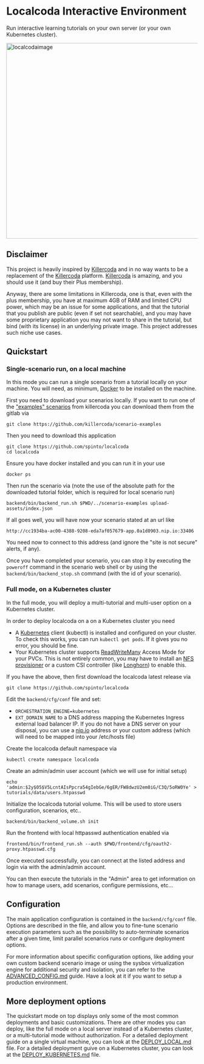 # Localcoda Interactive Environment

Run interactive learning tutorials on your own server (or your own Kubernetes cluster).

<img width="970" height="515" alt="localcodaimage" src="https://github.com/user-attachments/assets/e67cdac2-5e05-40bc-b442-2494e0316356" />

## Disclaimer

This project is heavily inspired by [Killercoda](https://killercoda.com/) and in no way wants to be a replacement of the [Killercoda](https://killercoda.com/) platform. [Killercoda](https://killercoda.com/) is amazing, and you should use it (and buy their Plus membership).

Anyway, there are some limitations in Killercoda, one is that, even with the plus membership, you have at maximum 4GB of RAM and limited CPU power, which may be an issue for some applications, and that the tutorial that you publish are public (even if set not searchable), and you may have some proprietary application you may not want to share in the tutorial, but bind (with its license) in an underlying private image. This project addresses such niche use cases.

## Quickstart

### Single-scenario run, on a local machine

In this mode you can run a single scenario from a tutorial locally on your machine. You will need, as minimum, [Docker](https://www.docker.com/) to be installed on the machine.

First you need to download your scenarios locally. If you want to run one of the ["examples" scenarios](https://github.com/killercoda/scenarios-docker) from killercoda you can download them from the gitlab via

```
git clone https://github.com/killercoda/scenario-examples
```

Then you need to download this application

```
git clone https://github.com/spinto/localcoda
cd localcoda
```

Ensure you have docker installed and you can run it in your use

```
docker ps
```

Then run the scenario via (note the use of the absolute path for the downloaded tutorial folder, which is required for local scenario run)

```
backend/bin/backend_run.sh $PWD/../scenario-examples upload-assets/index.json
```

If all goes well, you will have now your scenario stated at an url like

```
http://cc1934ba-ac00-4388-9208-eda7af057679-app.0a1d0903.nip.io:33406
```

You need now to connect to this address (and ignore the "site is not secure" alerts, if any).

Once you have completed your scenario, you can stop it by executing the `poweroff` command in the scenario web shell or by using the `backend/bin/backend_stop.sh` command (with the id of your scenario).

### Full mode, on a Kubernetes cluster

In the full mode, you will deploy a multi-tutorial and multi-user option on a Kubernetes cluster.

In order to deploy localcoda on a on a Kubernetes cluster you need
- A [Kubernetes](https://kubernetes.io/) client (kubectl) is installed and configured on your cluster. To check this works, you can run `kubectl get pods`. If it gives you no error, you should be fine.
- Your Kubernetes cluster supports [ReadWriteMany](https://kubernetes.io/docs/concepts/storage/persistent-volumes/#access-modes) Access Mode for your PVCs. This is not entirely common, you may have to install an [NFS provisioner](https://github.com/kubernetes-sigs/nfs-subdir-external-provisioner) or a custom CSI controller (like [Longhorn](https://longhorn.io/)) to enable this.

If you have the above, then first download the localcoda latest release via

```
git clone https://github.com/spinto/localcoda
```

Edit the `backend/cfg/conf` file and set:
- `ORCHESTRATION_ENGINE=kubernetes`
- `EXT_DOMAIN_NAME` to a DNS address mapping the Kubernetes Ingress external load balancer IP. If you do not have a DNS server on your disposal, you can use a [nip.io](https://sslip.io/) address or your custom address (which will need to be mapped into your /etc/hosts file)

Create the localcoda default namespace via

```
kubectl create namespace localcoda
```

Create an admin/admin user account (which we will use for initial setup)

```
echo 'admin:$2y$05$V5LcntAIsPpcra54gIebGe/6gER/FW8dwzU2em0iG/C3Q/5oRW0Ye' > tutorials/data/users.htpasswd
```

Initialize the localcoda tutorial volume. This will be used to store users configuration, scenarios, etc..

```
backend/bin/backend_volume.sh init
```

Run the frontend with local httpasswd authentication enabled via

```
frontend/bin/frontend_run.sh --auth $PWD/frontend/cfg/oauth2-proxy.htpasswd.cfg
```

Once executed successfully, you can connect at the listed address and login via with the admin/admin account.

You can then execute the tutorials in the "Admin" area to get information on how to manage users, add scenarios, configure permissions, etc...

## Configuration

The main application configuration is contained in the `backend/cfg/conf` file. Options are described in the file, and allow you to fine-tune scenario execution parameters such as the possibility to auto-terminate scenarios after a given time, limit parallel scenarios runs or configure deployment options.

For more information about specific configuration options, like adding your own custom backend scenario image or using the sysbox virtualization engine for additional security and isolation, you can refer to the [ADVANCED_CONFIG.md](docs/ADVANCED_CONFIG.md) guide. Have a look at it if you want to setup a production environment.

## More deployment options

The quickstart mode on top displays only some of the most common deployments and basic customizations. There are other modes you can deploy, like the full mode on a local server instead of a Kubernetes cluster, or a multi-tutorial mode without authorization. For a detailed deployment guide on a single virtual machine, you can look at the [DEPLOY_LOCAL.md](docs/DEPLOY_LOCAL.md) file. For a detailed deployment guive on a Kubernetes cluster, you can look at the [DEPLOY_KUBERNETES.md](docs/DEPLOY_KUBERNETES.md) file.
